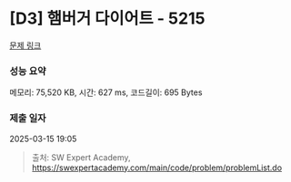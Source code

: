 # [D3] 햄버거 다이어트 - 5215 

[문제 링크](https://swexpertacademy.com/main/code/problem/problemDetail.do?contestProbId=AWT-lPB6dHUDFAVT) 

### 성능 요약

메모리: 75,520 KB, 시간: 627 ms, 코드길이: 695 Bytes

### 제출 일자

2025-03-15 19:05



> 출처: SW Expert Academy, https://swexpertacademy.com/main/code/problem/problemList.do
